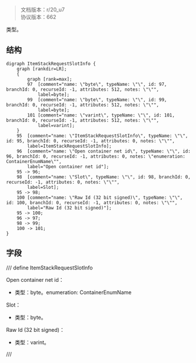 # <!-- md:samp ItemStackRequestSlotInfo -->

> 文档版本：r/20_u7<br/>协议版本：662

<!-- md:samp ItemStackRequestSlotInfo -->类型。

## 结构

```viz
digraph ItemStackRequestSlotInfo {
	graph [rankdir=LR];
	{
		graph [rank=max];
		97	[comment="name: \"byte\", typeName: \"\", id: 97, branchId: 0, recurseId: -1, attributes: 512, notes: \"\"",
			label=byte];
		99	[comment="name: \"byte\", typeName: \"\", id: 99, branchId: 0, recurseId: -1, attributes: 512, notes: \"\"",
			label=byte];
		101	[comment="name: \"varint\", typeName: \"\", id: 101, branchId: 0, recurseId: -1, attributes: 512, notes: \"\"",
			label=varint];
	}
	95	[comment="name: \"ItemStackRequestSlotInfo\", typeName: \"\", id: 95, branchId: 0, recurseId: -1, attributes: 0, notes: \"\"",
		label=ItemStackRequestSlotInfo];
	96	[comment="name: \"Open container net id\", typeName: \"\", id: 96, branchId: 0, recurseId: -1, attributes: 0, notes: \"enumeration: ContainerEnumName\"",
		label="Open container net id"];
	95 -> 96;
	98	[comment="name: \"Slot\", typeName: \"\", id: 98, branchId: 0, recurseId: -1, attributes: 0, notes: \"\"",
		label=Slot];
	95 -> 98;
	100	[comment="name: \"Raw Id (32 bit signed)\", typeName: \"\", id: 100, branchId: 0, recurseId: -1, attributes: 0, notes: \"\"",
		label="Raw Id (32 bit signed)"];
	95 -> 100;
	96 -> 97;
	98 -> 99;
	100 -> 101;
}

```

## 字段

/// define
ItemStackRequestSlotInfo

Open container net id：<!-- md:samp byte -->

- 类型：byte。enumeration: ContainerEnumName

Slot：<!-- md:samp byte -->

- 类型：byte。

Raw Id (32 bit signed)：<!-- md:samp varint -->

- 类型：varint。


///
